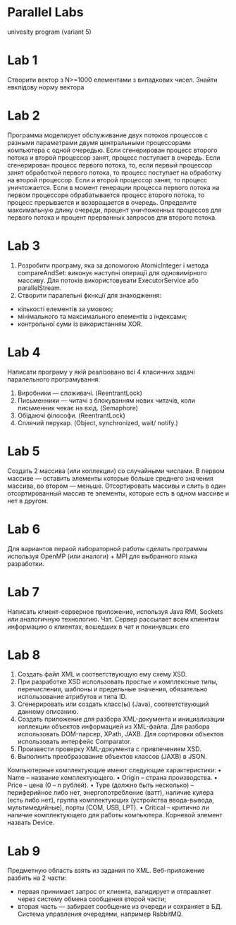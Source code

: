 # Parallel Labs
univesity program (variant 5)

# Lab 1
Створити вектор з N>=1000 елементами з випадкових чисел. Знайти евклідову норму вектора 

# Lab 2
Программа моделирует обслуживание двух потоков процессов с разными параметрами двумя центральными процессорами компьютера с одной очередью. Если сгенерирован процесс второго потока и второй процессор занят, процесс поступает в очередь. Если сгенерирован процесс первого потока, то, если первый процессор занят обработкой первого потока,  то процесс поступает на обработку на второй процессор. Если и второй процессор занят, то процесс уничтожается. Если в момент генерации процесса первого потока на первом процессоре обрабатывается процесс второго потока, то процесс прерывается и возвращается в очередь. Определите максимальную длину очереди, процент уничтоженных процессов для первого потока и процент прерванных запросов для второго потока. 

# Lab 3
1) Розробити програму, яка за допомогою AtomicInteger  і метода compareAndSet:
виконує наступні операції для одновимірного массиву. Для потоків використовувати  ExecutorService або parallelStream.
2) Створити паралельні фкнкції для знаходження:
- кількості елементів за умовою;
- мінімального та максимального елементів з індексами;
- контрольної суми із використанням XOR.

# Lab 4
Написати програму у якій реалізовано всі 4 класичних задачі паралельного програмування:
1.	Виробники — споживачі. (ReentrantLock)
2.	Письменники — читачі з блокуванням нових читачів, коли письменник чекає на вхід. (Semaphore)
3.	Обідаючі філософи. (ReentrantLock)
4.	Сплячий перукар. (Object, synchronized, wait/ notify.)

# Lab 5
Создать 2 массива (или коллекции) со случайными числами. В первом массиве —
оставить элементы которые больше среднего значения массива, во втором —
меньше. Отсортировать массивы и слить в один отсортированный массив те
элементы, которые есть в одном массиве и нет в другом.

# Lab 6
Для вариантов пераой лабораторной работы сделать программы используя OpenMP (или аналоги) + MPI для выбранного языка разработки.

# Lab 7
Написать клиент-серверное приложение, используя Java RMI, Sockets или аналогичную технологию.
Чат. Сервер рассылает всем клиентам информацию о клиентах, вошедших в чат и покинувших его

# Lab 8
1.	Создать файл XML и соответствующую ему схему XSD. 
2.	При разработке XSD использовать простые и комплексные типы, перечисления, шаблоны и предельные значения, обязательно использование атрибутов и типа ID.
3.	Сгенерировать или создать класс(ы) (Java), соответствующий данному описанию. 
4.	Создать приложение для разбора XML-документа и инициализации коллекции объектов информацией из XML-файла. Для разбора использовать  DOM-парсер, XPath, JAXB. Для сортировки объектов использовать интерфейс Comparator.
5.	Произвести проверку XML-документа с привлечением XSD. 
6.	Выполнить преобразование объектов классов (JAXB) в JSON.

Компьютерные комплектующие имеют следующие характеристики:
•	Name – название комплектующего.
•	Origin – страна производства.
•	Price – цена (0 – n рублей).
•	Type (должно быть несколько) – периферийное либо нет, энергопотребление (ватт), наличие кулера (есть либо нет), группа комплектующих (устройства ввода-вывода, мультимедийные), порты (COM, USB, LPT).
•	Critical – критично ли наличие комплектующего для работы компьютера.
Корневой элемент назвать Device.

# Lab 9
Предметную область взять из задания по XML.
Веб-приложение разбить на 2 части: 
- первая принимает запрос от клиента, валидирует и отправляет через систему обмена сообщения второй части;
- вторая часть — забирает сообщение из очереди и сохраняет в БД.
Система управления очередями, например RabbitMQ.

